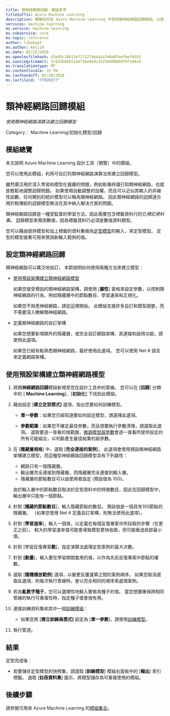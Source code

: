 ```yaml
---
title: 類神經網路回歸：模組參考
titleSuffix: Azure Machine Learning
description: 瞭解如何在 Azure Machine Learning 中使用類神經網路回歸模組，以使用可自訂的類神經網路演算法建立回歸模型。
services: machine-learning
ms.service: machine-learning
ms.subservice: core
ms.topic: reference
author: likebupt
ms.author: keli19
ms.date: 02/22/2020
ms.openlocfilehash: d1e93c18b13e7171274eda2a7e8d07eefbefb592
ms.sourcegitcommit: 3c925b84b5144f3be0a9cd3256d0886df9fa9dc0
ms.translationtype: MT
ms.contentlocale: zh-TW
ms.lasthandoff: 02/28/2020
ms.locfileid: "77920377"
---
```

# <a name="neural-network-regression-module"></a>類神經網路回歸模組

*使用類神經網路演算法建立回歸模型*  
  
 Category： Machine Learning/初始化模型/回歸
  
## <a name="module-overview"></a>模組總覽  

本文說明 Azure Machine Learning 設計工具（預覽）中的模組。

您可以使用此模組，利用可自訂的類神經網路演算法來建立回歸模型。
  
 雖然廣泛用於深入學習和模型化複雜的問題，例如影像辨識已知類神經網路，也就是輕鬆地調整迴歸問題。 如果使用自動調整的加權，而且可以近似其輸入的非線性函數，任何類別的統計模型可以稱為類神經網路。 因此類神經網路的迴歸適合用於較傳統的迴歸模型無法在其中納入解決方案的問題。
  
 類神經網路回歸是一種受監督的學習方法，因此需要包含標籤資料行的已*標記資料集*。 迴歸模型來預測數值，因為標籤資料行必須是數值資料類型。  
  
 您可以藉由提供模型和加上標籤的資料集做為[定型模型](./train-model.md)的輸入，來定型模型。 定型的模型接著可用來預測新輸入範例的值。  
  
## <a name="configure-neural-network-regression"></a>設定類神經網路回歸 

類神經網路可以廣泛地自訂。 本節說明如何使用兩種方法來建立模型：
  
+ [使用預設架構建立類神經網路模型](#bkmk_DefaultArchitecture)  
  
    如果您接受預設的類神經網路架構，請使用 [**屬性**] 窗格來設定參數，以控制類神經網路的行為，例如隱藏層中的節點數目、學習速率和正規化。

    如果您不熟悉神經網路，請從這裡開始。 此模組支援許多自訂和模型調整，而不需要深入瞭解類神經網路。 

+ 定義類神經網路的自訂架構 

    如果您想要新增額外的隱藏層，或完全自訂網路架構、其連接和啟用功能，請使用此選項。
    
    如果您已經有點熟悉類神經網路，最好使用此選項。 您可以使用 Net # 語言來定義網路架構。  

##  <a name="bkmk_DefaultArchitecture"></a>使用預設架構建立類神經網路模型

1.  將類**神經網路回歸**模組新增至您在設計工具中的管線。 您可以在 [**回歸**] 分類中的 [ **Machine Learning**]、[**初始化**] 下找到此模組。 
  
2. 藉由設定 [**建立定型模式]** 選項，指出您要如何訓練模型。  
  
    -   **單一參數**：如果您已經知道要如何設定模型，請選擇此選項。

    -   **參數範圍**：如果您不確定最佳參數，而且想要執行參數清理，請選取此選項。 選取要逐一查看的值範圍，[微調模型超參數](tune-model-hyperparameters.md)會逐一查看所提供設定的所有可能組合，以判斷產生最佳結果的超參數。   

3.  在 [**隱藏層規格**] 中，選取 [**完全連接的案例**]。 此選項會使用預設類神經網路架構建立模型，而這種型神經網路回歸模型具有下列屬性：  
  
    + 網路只有一個隱藏層。
    + 輸出層完全連接到隱藏層，而隱藏層完全連接到輸入層。
    + 隱藏層的節點數目可以由使用者設定 (預設值為 100)。  
  
    由於輸入層中的節點數目取決於定型資料中的特徵數目，因此在回歸模型中，輸出層中只能有一個節點。  
  
4. 針對 [**隱藏的節點數目**]，輸入隱藏節點的數目。 預設值是一個具有100節點的隱藏層。 （如果您使用 Net # 定義自訂架構，則無法使用此選項）。
  
5.  針對 [**學習速率**]，輸入一個值，以定義在每個反復專案中所採取的步驟（在更正之前）。 較大的學習速率值可能會導致模型更快收斂，但可能衝過局部最小值。

6.  針對 [學習反復專案**數**]，指定演算法處理定型案例的最大次數。


8.  針對 **[動量**]，輸入要在學習期間套用的值，以作為先前反復專案中節點的權數。

10. 選取 [**隨機播放範例**] 選項，以變更反覆運算之間的案例順序。 如果您取消選取此選項，則每次執行管線時，會以完全相同的順序來處理案例。
  
11. 若為**亂數字種子**，您可以選擇性地輸入要做為種子的值。 當您想要確保跨相同管線的執行可重複性時，指定種子值會很有用。
  
13. 連接訓練資料集和其中一個[訓練模組](module-reference.md)： 
  
    -   如果您將 [**建立訓練員模式]** 設定為 [**單一參數**]，請使用[訓練模型](./train-model.md)。  
  
   
14. 執行管道。  

## <a name="results"></a>結果

定型完成後：

- 若要儲存定型模型的快照集，請選取 [**訓練模型**] 模組右面板中的 [**輸出**] 索引標籤。 選取 [**註冊資料集**] 圖示，將模型儲存為可重複使用的模組。

## <a name="next-steps"></a>後續步驟

請參閱可用來 Azure Machine Learning 的[模組集合](module-reference.md)。 